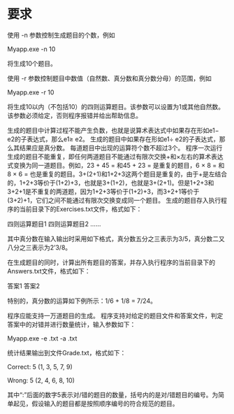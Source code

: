 # 要求
使用 -n 参数控制生成题目的个数，例如
 

Myapp.exe -n 10

 

将生成10个题目。

使用 -r 参数控制题目中数值（自然数、真分数和真分数分母）的范围，例如
 

Myapp.exe -r 10

 

将生成10以内（不包括10）的四则运算题目。该参数可以设置为1或其他自然数。该参数必须给定，否则程序报错并给出帮助信息。

生成的题目中计算过程不能产生负数，也就是说算术表达式中如果存在形如e1− e2的子表达式，那么e1≥ e2。
生成的题目中如果存在形如e1÷ e2的子表达式，那么其结果应是真分数。
每道题目中出现的运算符个数不超过3个。
程序一次运行生成的题目不能重复，即任何两道题目不能通过有限次交换+和×左右的算术表达式变换为同一道题目。例如，23 + 45 = 和45 + 23 = 是重复的题目，6 × 8 = 和8 × 6 = 也是重复的题目。3+(2+1)和1+2+3这两个题目是重复的，由于+是左结合的，1+2+3等价于(1+2)+3，也就是3+(1+2)，也就是3+(2+1)。但是1+2+3和3+2+1是不重复的两道题，因为1+2+3等价于(1+2)+3，而3+2+1等价于(3+2)+1，它们之间不能通过有限次交换变成同一个题目。
生成的题目存入执行程序的当前目录下的Exercises.txt文件，格式如下：

 

四则运算题目1
四则运算题目2
……

 

其中真分数在输入输出时采用如下格式，真分数五分之三表示为3/5，真分数二又八分之三表示为2’3/8。

在生成题目的同时，计算出所有题目的答案，并存入执行程序的当前目录下的Answers.txt文件，格式如下：
 

答案1
答案2
 

特别的，真分数的运算如下例所示：1/6 + 1/8 = 7/24。

程序应能支持一万道题目的生成。
程序支持对给定的题目文件和答案文件，判定答案中的对错并进行数量统计，输入参数如下：
 

Myapp.exe -e <exercisefile>.txt -a <answerfile>.txt

 

统计结果输出到文件Grade.txt，格式如下：

 

Correct: 5 (1, 3, 5, 7, 9)

Wrong: 5 (2, 4, 6, 8, 10)

 

其中“:”后面的数字5表示对/错的题目的数量，括号内的是对/错题目的编号。为简单起见，假设输入的题目都是按照顺序编号的符合规范的题目。

